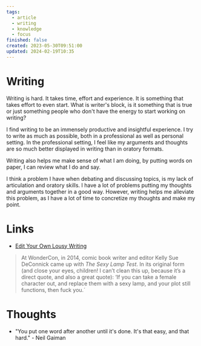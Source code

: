 ```yaml
---
tags:
  - article
  - writing
  - knowledge
  - focus
finished: false
created: 2023-05-30T09:51:00
updated: 2024-02-19T10:35
---
```



# Writing
Writing is hard.  It takes time, effort and experience. It is something that takes effort to even start.
What is writer's block, is it something that is true or just something people who don't have the energy to start working on writing? 


I find writing to be an immensely productive and insightful experience. I try to write as much as possible, both in a professional as well as personal setting. In the professional setting, I feel like my arguments and thoughts are so much better displayed in writing than in oratory formats. 

Writing also helps me make sense of what I am doing, by putting words on paper, I can review what I do and say. 

I think a problem I have when debating and discussing topics, is my lack of articulation and oratory skills. I have a lot of problems putting my thoughts and arguments together in a good way. However, writing helps me alleviate this problem, as I have a lot of time to concretize my thoughts and make my point. 

# Links
- [Edit Your Own Lousy Writing](https://stingingfly.org/2017/10/24/edit-lousy-writing/)
 >At WonderCon, in 2014, comic book writer and editor Kelly Sue DeConnick came up with _The Sexy Lamp Test_. In its original form (and close your eyes, children! I can’t clean this up, because it’s a direct quote, and also a great quote): ‘If you can take a female character out, and replace them with a sexy lamp, and your plot still functions, then fuck you.´

# Thoughts 
- "You put one word after another until it's done. It's that easy, and that hard." - Neil Gaiman


